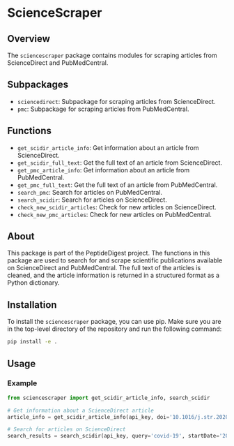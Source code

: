 # ScienceScraper

## Overview

The `sciencescraper` package contains modules for scraping articles from ScienceDirect and PubMedCentral.

## Subpackages

- `sciencedirect`: Subpackage for scraping articles from ScienceDirect.
- `pmc`: Subpackage for scraping articles from PubMedCentral.

## Functions

- `get_scidir_article_info`: Get information about an article from ScienceDirect.
- `get_scidir_full_text`: Get the full text of an article from ScienceDirect.
- `get_pmc_article_info`: Get information about an article from PubMedCentral.
- `get_pmc_full_text`: Get the full text of an article from PubMedCentral.
- `search_pmc`: Search for articles on PubMedCentral.
- `search_scidir`: Search for articles on ScienceDirect.
- `check_new_scidir_articles`: Check for new articles on ScienceDirect.
- `check_new_pmc_articles`: Check for new articles on PubMedCentral.

## About

This package is part of the PeptideDigest project. The functions in this package are used to search for and scrape scientific publications available on ScienceDirect and PubMedCentral. The full text of the articles is cleaned, and the article information is returned in a structured format as a Python dictionary.

## Installation

To install the `sciencescraper` package, you can use pip. Make sure you are in the top-level directory of the repository and run the following command:

```bash
pip install -e .
```

## Usage

### Example

```python
from sciencescraper import get_scidir_article_info, search_scidir

# Get information about a ScienceDirect article
article_info = get_scidir_article_info(api_key, doi='10.1016/j.str.2020.04.005')

# Search for articles on ScienceDirect
search_results = search_scidir(api_key, query='covid-19', startDate='2022-01-01')
```

